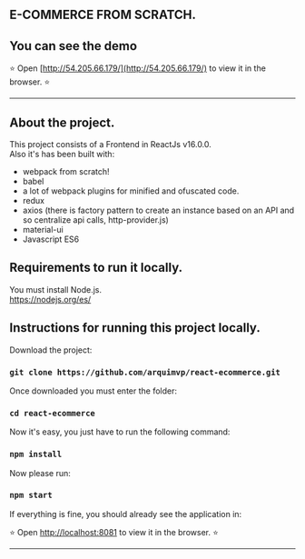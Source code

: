 ## E-COMMERCE FROM SCRATCH.
## You can see the demo
⭐ Open [http://54.205.66.179/](http://54.205.66.179/) to view it in the browser. ⭐

___
## About the project.
This project consists of a Frontend in ReactJs v16.0.0.<br/> 
Also it's has been built with:
- webpack from scratch!
- babel
- a lot of webpack plugins for minified and ofuscated code.
- redux
- axios (there is factory pattern to create an instance based on an API and so centralize api calls, http-provider.js)
- material-ui
- Javascript ES6

## Requirements to run it locally.

You must install Node.js. </br>
https://nodejs.org/es/ </br>

## Instructions for running this project locally.

Download the project:

### `git clone https://github.com/arquimvp/react-ecommerce.git`

Once downloaded you must enter the folder:

### `cd react-ecommerce`

Now it's easy, you just have to run the following command:

### `npm install`

Now please run:

### `npm start`

If everything is fine, you should already see the application in:

⭐ Open [http://localhost:8081](http://localhost:8081) to view it in the browser. ⭐
___
